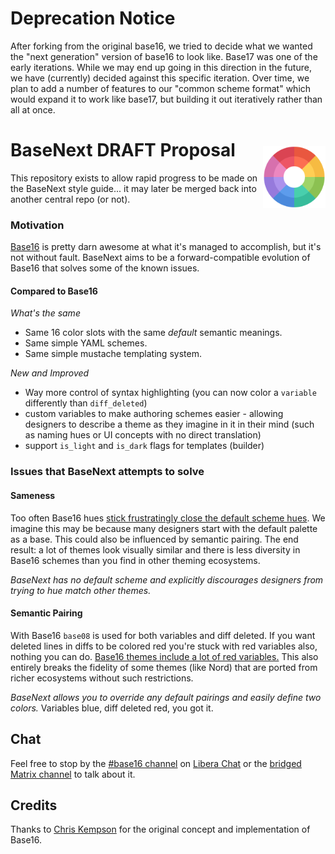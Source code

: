 # Deprecation Notice

After forking from the original base16, we tried to decide what we wanted the "next generation" version of base16 to look like. Base17 was one of the early iterations. While we may end up going in this direction in the future, we have (currently) decided against this specific iteration. Over time, we plan to add a number of features to our "common scheme format" which would expand it to work like base17, but building it out iteratively rather than all at once.

# BaseNext DRAFT Proposal <img alt="Color wheel" src="./color_wheel.png" width="100" align="right" style="padding-top:0.6rem;">

This repository exists to allow rapid progress to be made on the BaseNext style guide... it may later be merged back into another central repo (or not).


### Motivation

[Base16](https://github.com/chriskempson/base16) is pretty darn awesome at what it's managed to accomplish, but it's not without fault.  BaseNext aims to be a forward-compatible evolution of Base16 that solves some of the known issues.


#### Compared to Base16

*What's the same*

- Same 16 color slots with the same _default_ semantic meanings.
- Same simple YAML schemes.
- Same simple mustache templating system.

*New and Improved*

- Way more control of syntax highlighting (you can now color a `variable` differently than `diff_deleted`)
- custom variables to make authoring schemes easier - allowing designers to describe a theme as they imagine in it in their mind (such as naming hues or UI concepts with no direct translation)
- support `is_light` and `is_dark` flags for templates (builder)


### Issues that BaseNext attempts to solve


#### Sameness

Too often Base16 hues [stick frustratingly close the default scheme hues](https://github.com/base16-project/base16/issues/10#issuecomment-1171593477).  We imagine this may be because many designers start with the default palette as a base. This could also be influenced by semantic pairing.  The end result: a lot of themes look visually similar and there is less diversity in Base16 schemes than you find in other theming ecosystems.

_BaseNext has no default scheme and explicitly discourages designers from trying to hue match other themes._


#### Semantic Pairing

With Base16 `base08` is used for both variables and diff deleted.  If you want deleted lines in diffs to be colored red you're stuck with red variables also, nothing you can do.  [Base16 themes include a lot of red variables.](https://github.com/base16-project/base16/issues/10)  This also entirely breaks the fidelity of some themes (like Nord) that are ported from richer ecosystems without such restrictions.

_BaseNext allows you to override any default pairings and easily define two colors._ Variables blue, diff deleted red, you got it.


## Chat

Feel free to stop by the [#base16 channel](https://web.libera.chat/#base16) on [Libera Chat](https://libera.chat/) or the [bridged Matrix channel](https://matrix.to/#/#base16:libera.chat) to talk about it.

## Credits

Thanks to [Chris Kempson](https://github.com/chriskempson) for the original concept and implementation of Base16.
